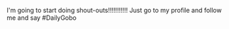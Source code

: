 I'm going to start doing shout-outs!!!!!!!!!!! Just go to my profile and follow me and say #DailyGobo